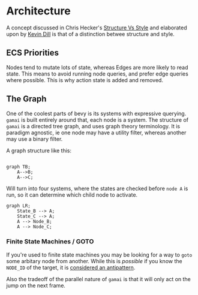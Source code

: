 # Architecture



A concept discussed in Chris Hecker's [Structure Vs Style](https://youtu.be/4eQp8SdzOa0) and elaborated upon by [Kevin Dill](https://www.youtube.com/watch?v=IvK0ZlNoxjw&t=1082s) is that of a distinction betwee structure and style.

## ECS Priorities

Nodes tend to mutate lots of state, whereas Edges are more likely to read state. This means to avoid running node queries, and prefer edge queries where possible. This is why action state is added and removed.


## The Graph


One of the coolest parts of bevy is its systems with expressive querying. `gamai` is built entirely around that, each node is a system.
The structure of `gamai` is a directed tree graph, and uses graph theory terminology. It is paradigm agnostic, ie one node may have a utility filter, whereas another may use a binary filter.

A graph structure like this:
```mermaid

graph TB;
	A-->B;
	A-->C;

```
Will turn into four systems, where the states are checked before `node A` is run, so it can determine which child node to activate.
```mermaid
graph LR;
	State_B --> A;
	State_C --> A;
	A --> Node_B;
	A --> Node_C;
```

### Finite State Machines / GOTO

If you're used to finite state machines you may be looking for a way to `goto` some arbitary node from another. While this is *possible* if you know the `NODE_ID` of the target, it is [considered an antipattern](https://youtu.be/gXrKGTPwfO8?list=PLFQdM4LOGDr_vYJuo8YTRcmv3FrwczdKg&t=230). 


Also the tradeoff of the parallel nature of `gamai` is that it will only act on the jump on the next frame.
